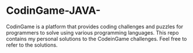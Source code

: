# CodinGame-JAVA-
CodinGame is a platform that provides coding challenges and puzzles for programmers to solve using various programming languages. This repo contains my personal solutions to the CodeinGame challenges. Feel free to refer to the solutions.
